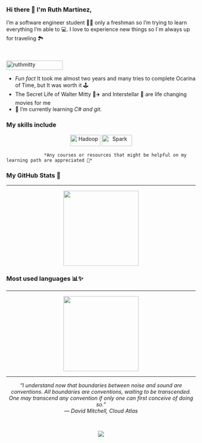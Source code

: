 
### Hi there 🦋 I'm Ruth Martínez,

I’m a software engineer student 👩‍💻 only a freshman so I’m trying to learn everything I’m able to 💻. I love to experience new things so I`m always up for traveling 🏞️
 
<br/>
 <p align="left"> <img src="https://komarev.com/ghpvc/?username=ruthmitty&label=Profile%20views&color=0e75b6&style=flat" alt="ruthmitty" height = "25" width = "150"/>
 <br/>

-  *Fun fact* It took me almost two years and many tries to complete Ocarina of Time, but It was worth it 🕹️
- The Secret Life of Walter Mitty 💼✈️
 and Interstellar 🌌
 are life changing movies for me
- 🌱 I’m currently learning *C# and git*.

### My skills include



<p align="center">
	<img title="Hadoop" alt="Hadoop" src="https://img.shields.io/badge/Python-3776AB?style=for-the-badge&logo=python&logoColor=white" width="80" height="30" />
	<img title="Spark" alt="Spark" src="https://img.shields.io/badge/C%2B%2B-00599C?style=for-the-badge&logo=c%2B%2B&logoColor=white" width="80" height="30" />
	
</p>

<!--
*Thomas-George-T/Thomas-George-T* is a ✨ special ✨ repository because its `README.md` (this file) appears on your GitHub profile.
T
Here are some ideas to get you started:

- 🔭 I’m currently working on ...
- 🌱 I’m currently learning ...
- 👯 I’m looking to collaborate on ...
- 🤔 I’m looking for help with ...
- 💬 Ask me about ...
- 📫 How to reach me: ...
- 😄 Pronouns: ...
- ⚡ Fun fact: ...
-->

    
                  *Any courses or resources that might be helpful on my learning path are appreciated 🚀*

 ### My GitHub Stats 🌠
<hr>
<p align="center">
   <img src="https://github-readme-stats.vercel.app/api?username=RuthMitty&show_icons=true&theme=jolly"  height="200"/>
</p>

### Most used languages 📊✨
<hr>
<p align="center">
<img src="https://github-readme-stats.vercel.app/api/top-langs/?username=RuthMitty&langs_count=10&layout=compact&theme=jolly"  height="200"/>
</p>

<hr>
<p align="center">
   <i>“I understand now that boundaries between noise and sound are conventions. All boundaries are conventions, waiting to be transcended. One may transcend any convention if only one can first conceive of doing so.” </i>
   <br>
   <i>― David Mitchell, Cloud Atlas</i>
   <br>
</p>
<br>	

<p align="center">
<a target="_blank" href="mailto:sarahimartinez73593@gmail.com"><img src="https://img.shields.io/badge/-Gmail-D14836?style=for-the-badge&logo=Gmail&logoColor=white"></img></a>
